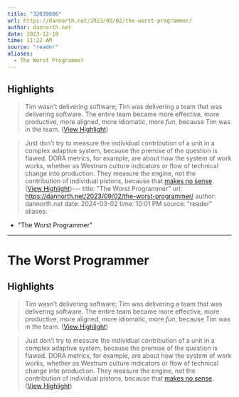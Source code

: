 ```yaml
---
title: "32039006"
url: https://dannorth.net/2023/09/02/the-worst-programmer/
author: dannorth.net
date: 2023-12-10
time: 11:22 AM
source: "reader"
aliases:
  - The Worst Programmer
---
```

## Highlights
> Tim wasn’t delivering software; Tim was delivering a team that was delivering software. The entire team became more effective, more productive, more aligned, more idiomatic, more *fun*, because Tim was in the team. ([View Highlight](https://read.readwise.io/read/01h9z63tf2c8q03cts3x4t84rm))

> Just don’t try to measure the individual contribution of a unit in a complex adaptive system, because the premise of the question is flawed.
> DORA metrics, for example, are about how the system of work works, whether as Westrum culture indicators or flow of technical change into production. They measure the engine, not the contribution of individual pistons, because that [makes no sense](https://en.wikipedia.org/wiki/Chewbacca_defense). ([View Highlight](https://read.readwise.io/read/01h9z64v53pzpz4mygq4tc59gp))---
title: "The Worst Programmer"
url: https://dannorth.net/2023/09/02/the-worst-programmer/
author: dannorth.net
date: 2024-03-02
time: 10:01 PM
source: "reader"
aliases:
  - "The Worst Programmer"
---
# The Worst Programmer

## Highlights
> Tim wasn’t delivering software; Tim was delivering a team that was delivering software. The entire team became more effective, more productive, more aligned, more idiomatic, more *fun*, because Tim was in the team. ([View Highlight](https://read.readwise.io/read/01h9z63tf2c8q03cts3x4t84rm))

> Just don’t try to measure the individual contribution of a unit in a complex adaptive system, because the premise of the question is flawed.
> DORA metrics, for example, are about how the system of work works, whether as Westrum culture indicators or flow of technical change into production. They measure the engine, not the contribution of individual pistons, because that [makes no sense](https://en.wikipedia.org/wiki/Chewbacca_defense). ([View Highlight](https://read.readwise.io/read/01h9z64v53pzpz4mygq4tc59gp))


